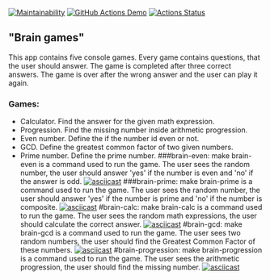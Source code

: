 [![Maintainability](https://api.codeclimate.com/v1/badges/20da8366e002522c957a/maintainability)](https://codeclimate.com/github/Beautydarita/python-project-lvl1/maintainability)
[![GitHub Actions Demo](https://github.com/Beautydarita/python-project-lvl1/actions/workflows/github-actions-demo.yml/badge.svg)](https://github.com/Beautydarita/python-project-lvl1/actions/workflows/github-actions-demo.yml)
[![Actions Status](https://github.com/Beautydarita/python-project-lvl1/workflows/hexlet-check/badge.svg)](https://github.com/Beautydarita/python-project-lvl1/actions)
## "Brain games"
 This app contains five console games. Every game contains questions, that the user should answer. 
The game is completed after three correct answers. The game is over after the wrong answer and the user 
can play it again. 
### Games: 
 - Calculator. Find the answer for the given math expression. 
 - Progression. Find the missing number inside arithmetic progression. 
 - Even number. Define the if the number id even or not. 
 - GCD. Define the greatest common factor of two given numbers. 
 - Prime number. Define the prime number. 
###brain-even:
make brain-even is a command used to run the game. The user sees the random number,
the user should answer 'yes' if the number is even and 'no' if the answer is odd.
[![asciicast](https://asciinema.org/a/lDViZL66xrIE7dA50vTZuVmYD.svg)](https://asciinema.org/a/lDViZL66xrIE7dA50vTZuVmYD)
###brain-prime:
make brain-prime is a command used to run the game. The user sees the random number,
the user should answer 'yes' if the number is prime and 'no' if the number is composite.
[![asciicast](https://asciinema.org/a/yHyCZMmfI9O5jJI64UpDgGRsp.svg)](https://asciinema.org/a/yHyCZMmfI9O5jJI64UpDgGRsp)
#brain-calc:
make brain-calc is a command used to run the game. The user sees the random math expressions,
the user should calculate the correct answer.
[![asciicast](https://asciinema.org/a/BmhVbzPtYVhjhxl5HlpCoz6LG.svg)](https://asciinema.org/a/BmhVbzPtYVhjhxl5HlpCoz6LG)
#brain-gcd:
make brain-gcd is a command used to run the game. The user sees two random numbers,
the user should find the Greatest Common Factor of these numbers.
[![asciicast](https://asciinema.org/a/cs0prd1JWvXt2789w1kbiJJwk.svg)](https://asciinema.org/a/cs0prd1JWvXt2789w1kbiJJwk)
#brain-progression:
make brain-progression is a command used to run the game. The user sees the arithmetic progression,
the user should find the missing number. 
[![asciicast](https://asciinema.org/a/66xmCaYTibSaZ1TVt5hEGIQo1.svg)](https://asciinema.org/a/66xmCaYTibSaZ1TVt5hEGIQo1)
